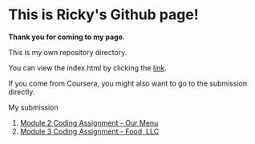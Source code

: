 # This is Ricky's Github page!
**Thank you for coming to my page.**

This is my own repository directory.

You can view the index.html by clicking the [link](https://kahotheo.github.io).

If you come from Coursera, you might also want to go to the submission directly.

My submission

  1. [Module 2 Coding Assignment - Our Menu](https://kahotheo.github.io/mod2_solution/index.html)
  2. [Module 3 Coding Assignment - Food, LLC](https://kahotheo.github.io/mod3_solution/index.html)

